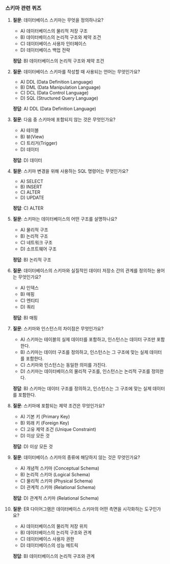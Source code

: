 
### 스키마 관련 퀴즈

1. **질문**: 데이터베이스 스키마는 무엇을 정의하나요?
   - A) 데이터베이스의 물리적 저장 구조
   - B) 데이터베이스의 논리적 구조와 제약 조건
   - C) 데이터베이스 사용자 인터페이스
   - D) 데이터베이스 백업 전략

   **정답**: B) 데이터베이스의 논리적 구조와 제약 조건

2. **질문**: 데이터베이스 스키마를 작성할 때 사용되는 언어는 무엇인가요?
   - A) DDL (Data Definition Language)
   - B) DML (Data Manipulation Language)
   - C) DCL (Data Control Language)
   - D) SQL (Structured Query Language)

   **정답**: A) DDL (Data Definition Language)

3. **질문**: 다음 중 스키마에 포함되지 않는 것은 무엇인가요?
   - A) 테이블
   - B) 뷰(View)
   - C) 트리거(Trigger)
   - D) 데이터

   **정답**: D) 데이터

4. **질문**: 스키마 변경을 위해 사용하는 SQL 명령어는 무엇인가요?
   - A) SELECT
   - B) INSERT
   - C) ALTER
   - D) UPDATE

   **정답**: C) ALTER

5. **질문**: 스키마는 데이터베이스의 어떤 구조를 설명하나요?
   - A) 물리적 구조
   - B) 논리적 구조
   - C) 네트워크 구조
   - D) 소프트웨어 구조

   **정답**: B) 논리적 구조

6. **질문**: 데이터베이스의 스키마와 실질적인 데이터 저장소 간의 관계를 정의하는 용어는 무엇인가요?
   - A) 인덱스
   - B) 매핑
   - C) 엔티티
   - D) 쿼리

   **정답**: B) 매핑

7. **질문**: 스키마와 인스턴스의 차이점은 무엇인가요?
   - A) 스키마는 테이블의 실제 데이터를 포함하고, 인스턴스는 데이터 구조만 포함한다.
   - B) 스키마는 데이터 구조를 정의하고, 인스턴스는 그 구조에 맞는 실제 데이터를 포함한다.
   - C) 스키마와 인스턴스는 동일한 의미를 가진다.
   - D) 스키마는 데이터베이스의 물리적 구조를, 인스턴스는 논리적 구조를 정의한다.

   **정답**: B) 스키마는 데이터 구조를 정의하고, 인스턴스는 그 구조에 맞는 실제 데이터를 포함한다.

8. **질문**: 스키마에 포함되는 제약 조건은 무엇인가요?
   - A) 기본 키 (Primary Key)
   - B) 외래 키 (Foreign Key)
   - C) 고유 제약 조건 (Unique Constraint)
   - D) 이상 모든 것

   **정답**: D) 이상 모든 것

9. **질문**: 데이터베이스 스키마의 종류에 해당하지 않는 것은 무엇인가요?
   - A) 개념적 스키마 (Conceptual Schema)
   - B) 논리적 스키마 (Logical Schema)
   - C) 물리적 스키마 (Physical Schema)
   - D) 관계적 스키마 (Relational Schema)

   **정답**: D) 관계적 스키마 (Relational Schema)

10. **질문**: ER 다이어그램은 데이터베이스 스키마의 어떤 측면을 시각화하는 도구인가요?
    - A) 데이터베이스의 물리적 저장 위치
    - B) 데이터베이스의 논리적 구조와 관계
    - C) 데이터베이스 사용자 권한
    - D) 데이터베이스의 성능 메트릭

    **정답**: B) 데이터베이스의 논리적 구조와 관계
